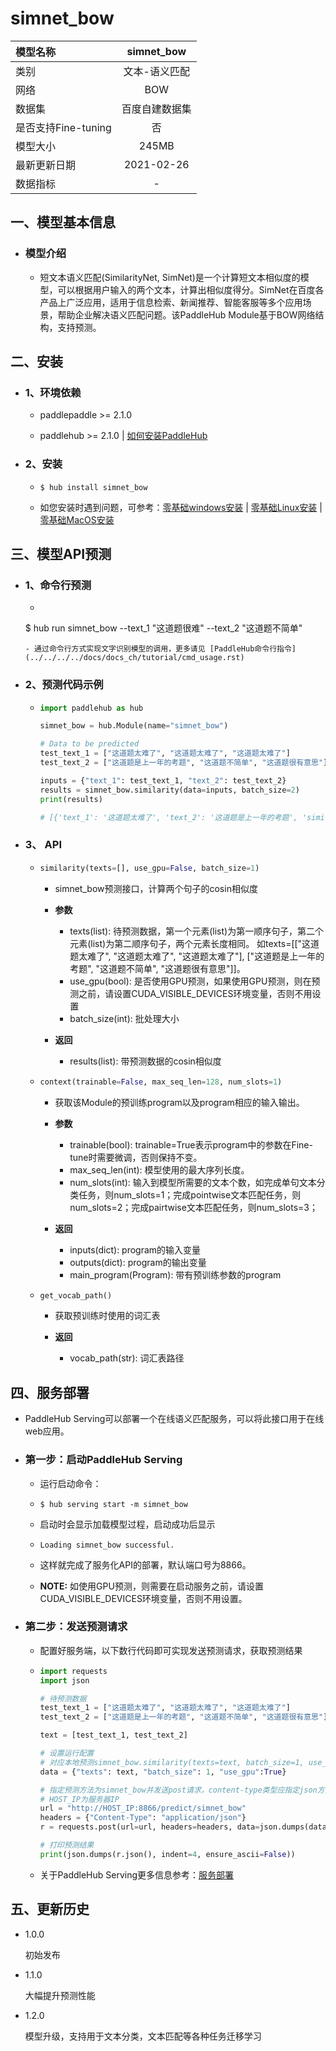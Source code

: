 # simnet_bow
|模型名称|simnet_bow|
| :--- | :---: | 
|类别|文本-语义匹配|
|网络|BOW|
|数据集|百度自建数据集|
|是否支持Fine-tuning|否|
|模型大小|245MB|
|最新更新日期|2021-02-26|
|数据指标|-|


## 一、模型基本信息

- ### 模型介绍

  - 短文本语义匹配(SimilarityNet, SimNet)是一个计算短文本相似度的模型，可以根据用户输入的两个文本，计算出相似度得分。SimNet在百度各产品上广泛应用，适用于信息检索、新闻推荐、智能客服等多个应用场景，帮助企业解决语义匹配问题。该PaddleHub Module基于BOW网络结构，支持预测。

## 二、安装

- ### 1、环境依赖

  - paddlepaddle >= 2.1.0

  - paddlehub >= 2.1.0    | [如何安装PaddleHub](../../../../docs/docs_ch/get_start/installation.rst)

- ### 2、安装

  - ```shell
    $ hub install simnet_bow
    ```

  - 如您安装时遇到问题，可参考：[零基础windows安装](../../../../docs/docs_ch/get_start/windows_quickstart.md)
 | [零基础Linux安装](../../../../docs/docs_ch/get_start/linux_quickstart.md) | [零基础MacOS安装](../../../../docs/docs_ch/get_start/mac_quickstart.md)

## 三、模型API预测

- ### 1、命令行预测

  - ```shell
  $ hub run simnet_bow --text_1 "这道题很难" --text_2 "这道题不简单"
  ```
  - 通过命令行方式实现文字识别模型的调用，更多请见 [PaddleHub命令行指令](../../../../docs/docs_ch/tutorial/cmd_usage.rst)

- ### 2、预测代码示例

  - ```python
    import paddlehub as hub

    simnet_bow = hub.Module(name="simnet_bow")

    # Data to be predicted
    test_text_1 = ["这道题太难了", "这道题太难了", "这道题太难了"]
    test_text_2 = ["这道题是上一年的考题", "这道题不简单", "这道题很有意思"]

    inputs = {"text_1": test_text_1, "text_2": test_text_2}
    results = simnet_bow.similarity(data=inputs, batch_size=2)
    print(results)

    # [{'text_1': '这道题太难了', 'text_2': '这道题是上一年的考题', 'similarity': 0.689}, {'text_1': '这道题太难了', 'text_2': '这道题不简单', 'similarity': 0.855}, {'text_1': '这道题太难了', 'text_2': '这道题很有意思', 'similarity': 0.8166}]
    ```
  
- ### 3、 API

  - ```python
    similarity(texts=[], use_gpu=False, batch_size=1)
    ```

    - simnet_bow预测接口，计算两个句子的cosin相似度

    - **参数**

      - texts(list): 待预测数据，第一个元素(list)为第一顺序句子，第二个元素(list)为第二顺序句子，两个元素长度相同。
        如texts=[["这道题太难了", "这道题太难了", "这道题太难了"], ["这道题是上一年的考题", "这道题不简单", "这道题很有意思"]]。
      - use_gpu(bool): 是否使用GPU预测，如果使用GPU预测，则在预测之前，请设置CUDA_VISIBLE_DEVICES环境变量，否则不用设置
      - batch_size(int): 批处理大小

    - **返回**

      - results(list): 带预测数据的cosin相似度

  - ```python
    context(trainable=False, max_seq_len=128, num_slots=1)
    ```

    - 获取该Module的预训练program以及program相应的输入输出。

    - **参数**

      - trainable(bool): trainable=True表示program中的参数在Fine-tune时需要微调，否则保持不变。
      - max_seq_len(int): 模型使用的最大序列长度。
      - num_slots(int): 输入到模型所需要的文本个数，如完成单句文本分类任务，则num_slots=1；完成pointwise文本匹配任务，则num_slots=2；完成pairtwise文本匹配任务，则num_slots=3；

    - **返回**

      - inputs(dict): program的输入变量
      - outputs(dict): program的输出变量
      - main_program(Program): 带有预训练参数的program

  - ```python
    get_vocab_path()
    ```
    - 获取预训练时使用的词汇表

    - **返回**

      - vocab_path(str): 词汇表路径

## 四、服务部署

- PaddleHub Serving可以部署一个在线语义匹配服务，可以将此接口用于在线web应用。

- ### 第一步：启动PaddleHub Serving

  - 运行启动命令：

  - ```shell
    $ hub serving start -m simnet_bow
    ```

  - 启动时会显示加载模型过程，启动成功后显示

  - ```shell
    Loading simnet_bow successful.
    ```

  - 这样就完成了服务化API的部署，默认端口号为8866。

  - **NOTE:** 如使用GPU预测，则需要在启动服务之前，请设置CUDA_VISIBLE_DEVICES环境变量，否则不用设置。

- ### 第二步：发送预测请求

  - 配置好服务端，以下数行代码即可实现发送预测请求，获取预测结果

  - ```python
    import requests
    import json

    # 待预测数据
    test_text_1 = ["这道题太难了", "这道题太难了", "这道题太难了"]
    test_text_2 = ["这道题是上一年的考题", "这道题不简单", "这道题很有意思"]

    text = [test_text_1, test_text_2]

    # 设置运行配置
    # 对应本地预测simnet_bow.similarity(texts=text, batch_size=1, use_gpu=True)
    data = {"texts": text, "batch_size": 1, "use_gpu":True}

    # 指定预测方法为simnet_bow并发送post请求，content-type类型应指定json方式
    # HOST_IP为服务器IP
    url = "http://HOST_IP:8866/predict/simnet_bow"
    headers = {"Content-Type": "application/json"}
    r = requests.post(url=url, headers=headers, data=json.dumps(data))

    # 打印预测结果
    print(json.dumps(r.json(), indent=4, ensure_ascii=False))
    ```

  - 关于PaddleHub Serving更多信息参考：[服务部署](../../../../docs/docs_ch/tutorial/serving.md)

## 五、更新历史

* 1.0.0

  初始发布

* 1.1.0

  大幅提升预测性能

* 1.2.0

  模型升级，支持用于文本分类，文本匹配等各种任务迁移学习
